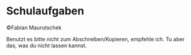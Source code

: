# Schulaufgaben
©Fabian Maurutschek

Benutzt es bitte nicht zum Abschreiben/Kopieren, empfehle ich.
Tu aber das, was du nicht lassen kannst.
